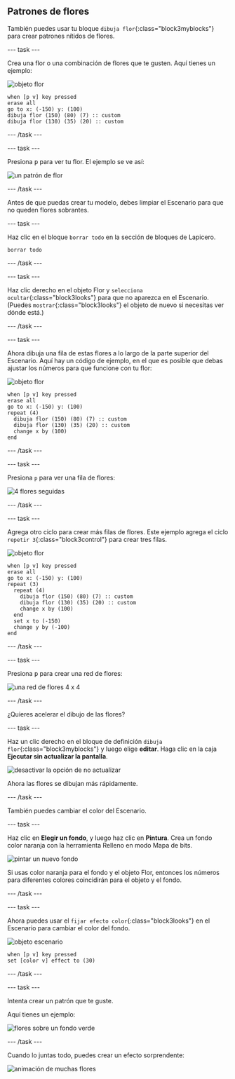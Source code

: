 ## Patrones de flores

También puedes usar tu bloque `dibuja flor`{:class="block3myblocks"} para crear patrones nítidos de flores.

--- task ---

Crea una flor o una combinación de flores que te gusten. Aquí tienes un ejemplo:

![objeto flor](images/flower-sprite.png)

```blocks3
when [p v] key pressed
erase all
go to x: (-150) y: (100)
dibuja flor (150) (80) (7) :: custom
dibuja flor (130) (35) (20) :: custom
```

--- /task ---

--- task ---

Presiona <kbd>p</kbd> para ver tu flor. El ejemplo se ve así:

![un patrón de flor](images/flower-for-pattern-example.png)

--- /task ---

Antes de que puedas crear tu modelo, debes limpiar el Escenario para que no queden flores sobrantes.

--- task ---

Haz clic en el bloque `borrar todo` en la sección de bloques de Lapicero.

```blocks3
borrar todo
```

--- /task ---

--- task ---

Haz clic derecho en el objeto Flor y `selecciona ocultar`{:class="block3looks"} para que no aparezca en el Escenario. (Puedes `mostrar`{:class="block3looks"} el objeto de nuevo si necesitas ver dónde está.)

--- /task ---

--- task ---

Ahora dibuja una fila de estas flores a lo largo de la parte superior del Escenario. Aquí hay un código de ejemplo, en el que es posible que debas ajustar los números para que funcione con tu flor:

![objeto flor](images/flower-sprite.png)

```blocks3
when [p v] key pressed
erase all
go to x: (-150) y: (100)
repeat (4) 
  dibuja flor (150) (80) (7) :: custom
  dibuja flor (130) (35) (20) :: custom
  change x by (100)
end
```

--- /task ---

--- task ---

Presiona `p` para ver una fila de flores:

![4 flores seguidas](images/flower-pattern-row-example.png)

--- /task ---

--- task ---

Agrega otro ciclo para crear más filas de flores. Este ejemplo agrega el ciclo `repetir 3`{:class="block3control"} para crear tres filas.

![objeto flor](images/flower-sprite.png)

```blocks3
when [p v] key pressed
erase all
go to x: (-150) y: (100)
repeat (3) 
  repeat (4) 
    dibuja flor (150) (80) (7) :: custom
    dibuja flor (130) (35) (20) :: custom
    change x by (100)
  end
  set x to (-150)
  change y by (-100)
end
```

--- /task ---

--- task ---

Presiona <kbd>p</kbd> para crear una red de flores:

![una red de flores 4 x 4](images/flower-pattern-rows-example.png)

--- /task ---

¿Quieres acelerar el dibujo de las flores?

--- task ---

Haz un clic derecho en el bloque de definición `dibuja flor`{:class="block3myblocks"} y luego elige **editar**. Haga clic en la caja **Ejecutar sin actualizar la pantalla**.

![desactivar la opción de no actualizar](images/flower-no-refresh.png)

Ahora las flores se dibujan más rápidamente.

--- /task ---

También puedes cambiar el color del Escenario.

--- task ---

Haz clic en **Elegir un fondo**, y luego haz clic en **Pintura**. Crea un fondo color naranja con la herramienta Relleno en modo Mapa de bits.

![pintar un nuevo fondo](images/flower-orange-backdrop.png)

Si usas color naranja para el fondo y el objeto Flor, entonces los números para diferentes colores coincidirán para el objeto y el fondo.

--- /task ---

--- task ---

Ahora puedes usar el `fijar efecto color`{:class="block3looks"} en el Escenario para cambiar el color del fondo.

![objeto escenario](images/stage-sprite.png)

```blocks3
when [p v] key pressed
set [color v] effect to (30)
```

--- /task ---

--- task ---

Intenta crear un patrón que te guste.

Aquí tienes un ejemplo:

![flores sobre un fondo verde](images/flower-pattern-background.png)

--- /task ---

Cuando lo juntas todo, puedes crear un efecto sorprendente:

![animación de muchas flores](images/flower-gen-example.gif)